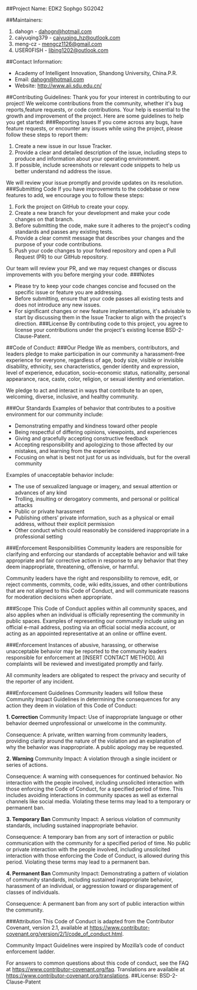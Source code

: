 ##Project Name: EDK2 Sophgo SG2042

##Maintainers:
1. dahogn - dahogn@hotmail.com
2. caiyuqing379 - <caiyuqing_hz@outlook.com>
3. meng-cz - mengcz1126@gmail.com
4. USER0FISH - <libing1202@outlook.com>

##Contact Information:
- Academy of Intelligent Innovation, Shandong University, China.P.R.
- Email:  dahogn@hotmail.com
- Website: http://www.aii.sdu.edu.cn/

##Contributing Guidelines:
Thank you for your interest in contributing to our project! We welcome contributions from the community, whether it's bug reports,feature requests, or code contributions. Your help is essential to the growth and improvement of the project. Here are some guidelines to help you get started:
###Reporting Issues
If you come across any bugs, have feature requests, or encounter any issues while using the project, please follow these steps to report them:
1. Create a new issue in our Issue Tracker.
2. Provide a clear and detailed description of the issue, including steps to produce and information about your operating environment.
3. If possible, include screenshots or relevant code snippets to help us better understand nd address the issue.

We will review your issue promptly and provide updates on its resolution.
###Submitting Code
If you have improvements to the codebase or new features to add, we encourage you to follow these steps:
1. Fork the project on GitHub to create your copy.
2. Create a new branch for your development and make your code changes on that branch.
3. Before submitting the code, make sure it adheres to the project's coding standards and passes any existing tests.
4. Provide a clear commit message that describes your changes and the purpose of your code contributions.
5. Push your code changes to your forked repository and open a Pull Request (PR) to our GitHub repository.

Our team will review your PR, and we may request changes or discuss improvements with you before merging your code.
###Notes
- Please try to keep your code changes concise and focused on the specific issue or feature you are addressing.
- Before submitting, ensure that your code passes all existing tests and does not introduce any new issues.
- For significant changes or new feature implementations, it's advisable to start by discussing them in the Issue Tracker to align with the project's direction.
###License
By contributing code to this project, you agree to license your contributions under the project's existing license BSD-2-Clause-Patent.

##Code of Conduct:
###Our Pledge
We as members, contributors, and leaders pledge to make participation in our community a harassment-free experience for everyone, regardless of age, body size, visible or invisible disability, ethnicity, sex characteristics, gender identity and expression, level of experience, education, socio-economic status, nationality, personal appearance, race, caste, color, religion, or sexual identity and orientation.

We pledge to act and interact in ways that contribute to an open, welcoming, diverse, inclusive, and healthy community.

###Our Standards
Examples of behavior that contributes to a positive environment for our community include:

-  Demonstrating empathy and kindness toward other people
-  Being respectful of differing opinions, viewpoints, and experiences
-  Giving and gracefully accepting constructive feedback
-  Accepting responsibility and apologizing to those affected by our mistakes, and learning from the experience
-  Focusing on what is best not just for us as individuals, but for the overall community

Examples of unacceptable behavior include:

-  The use of sexualized language or imagery, and sexual attention or advances of any kind
-  Trolling, insulting or derogatory comments, and personal or political attacks
-  Public or private harassment
-  Publishing others’ private information, such as a physical or email address, without their explicit permission
-  Other conduct which could reasonably be considered inappropriate in a professional setting

###Enforcement Responsibilities
Community leaders are responsible for clarifying and enforcing our standards of acceptable behavior and will take appropriate and fair corrective action in response to any behavior that they deem inappropriate, threatening, offensive, or harmful.

Community leaders have the right and responsibility to remove, edit, or reject comments, commits, code, wiki edits,issues, and other contributions that are not aligned to this Code of Conduct, and will communicate reasons for moderation decisions when appropriate.

###Scope
This Code of Conduct applies within all community spaces, and also applies when an individual is officially representing the community in public spaces. Examples of representing our community include using an official e-mail address, posting via an official social media account, or acting as an appointed representative at an online or offline event.

###Enforcement
Instances of abusive, harassing, or otherwise unacceptable behavior may be reported to the community leaders responsible for enforcement at [INSERT CONTACT METHOD]. All complaints will be reviewed and investigated promptly and fairly.

All community leaders are obligated to respect the privacy and security of the reporter of any incident.

###Enforcement Guidelines
Community leaders will follow these Community Impact Guidelines in determining the consequences for any action they deem in violation of this Code of Conduct:

**1. Correction**
Community Impact: Use of inappropriate language or other behavior deemed unprofessional or unwelcome in the community.

Consequence: A private, written warning from community leaders, providing clarity around the nature of the violation and an explanation of why the behavior was inappropriate. A public apology may be requested.

**2. Warning**
Community Impact: A violation through a single incident or series of actions.

Consequence: A warning with consequences for continued behavior. No interaction with the people involved, including unsolicited interaction with those enforcing the Code of Conduct, for a specified period of time. This includes avoiding interactions in community spaces as well as external channels like social media. Violating these terms may lead to a temporary or permanent ban.

**3. Temporary Ban**
Community Impact: A serious violation of community standards, including sustained inappropriate behavior.

Consequence: A temporary ban from any sort of interaction or public communication with the community for a specified period of time. No public or private interaction with the people involved, including unsolicited interaction with those enforcing the Code of Conduct, is allowed during this period. Violating these terms may lead to a permanent ban.

**4. Permanent Ban**
Community Impact: Demonstrating a pattern of violation of community standards, including sustained inappropriate behavior, harassment of an individual, or aggression toward or disparagement of classes of individuals.

Consequence: A permanent ban from any sort of public interaction within the community.

###Attribution
This Code of Conduct is adapted from the Contributor Covenant, version 2.1, available at https://www.contributor-covenant.org/version/2/1/code_of_conduct.html.

Community Impact Guidelines were inspired by Mozilla’s code of conduct enforcement ladder.

For answers to common questions about this code of conduct, see the FAQ at https://www.contributor-covenant.org/faq. Translations are available at https://www.contributor-covenant.org/translations.
##License:
BSD-2-Clause-Patent
